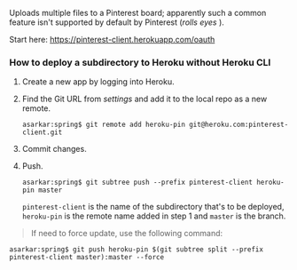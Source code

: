Uploads multiple files to a Pinterest board; apparently such a common feature isn't supported by default by Pinterest
(*rolls eyes* ).

Start here: https://pinterest-client.herokuapp.com/oauth

### How to deploy a subdirectory to Heroku without Heroku CLI

1. Create a new app by logging into Heroku.

2. Find the Git URL from _settings_ and add it to the local repo as a new remote.

   ```
   asarkar:spring$ git remote add heroku-pin git@heroku.com:pinterest-client.git
   ```

3. Commit changes.

4. Push.

   ```
   asarkar:spring$ git subtree push --prefix pinterest-client heroku-pin master
   ```

   `pinterest-client` is the name of the subdirectory that's to be deployed, `heroku-pin` is the remote name added in step 1 and `master` is the branch.
 
> If need to force update, use the following command:

  ```
  asarkar:spring$ git push heroku-pin $(git subtree split --prefix pinterest-client master):master --force
  ```